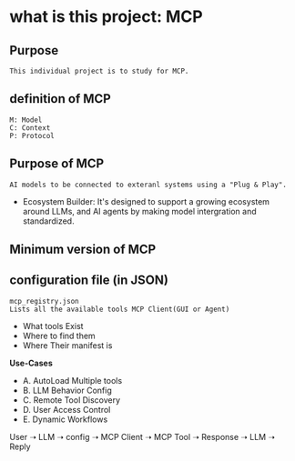 # what is this project: MCP
## Purpose
    This individual project is to study for MCP. 

## definition of MCP
    M: Model
    C: Context
    P: Protocol

## Purpose of MCP
    AI models to be connected to exteranl systems using a "Plug & Play". 

 * Ecosystem Builder: It's designed to support a growing ecosystem around LLMs, and AI agents by making model intergration and standardized. 

## Minimum version of MCP

## configuration file (in JSON)
    mcp_registry.json
    Lists all the available tools MCP Client(GUI or Agent)

* What tools Exist
* Where to find them
* Where Their manifest is

**Use-Cases**
- A. AutoLoad Multiple tools 
- B. LLM Behavior Config
- C. Remote Tool Discovery
- D. User Access Control
- E. Dynamic Workflows

User ➝ LLM ➝ config ➝ MCP Client ➝ MCP Tool ➝ Response ➝ LLM ➝ Reply



    
